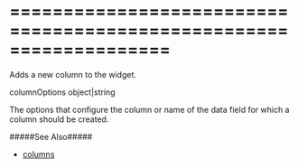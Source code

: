 <!--**
/*-------------------------------------------
    Auto-generated file. Do not modify.
-------------------------------------------

**-->
===================================================================
===================================================================

<!--shortDescription-->
Adds a new column to the widget.
<!--/shortDescription-->

<!--paramName1-->columnOptions<!--/paramName1-->
<!--paramType1-->object|string<!--/paramType1-->
<!--paramDescription1-->
The options that configure the column or name of the data field for which a column should be created.
<!--/paramDescription1-->

<!--fullDescription-->
#####See Also#####
- [columns]({basewidgetpath}/Configuration/columns/)
<!--/fullDescription-->